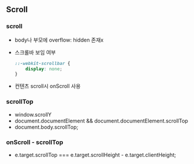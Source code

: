## Scroll

### scroll

- body나 부모에 overflow: hidden 존재x

- 스크롤바 보임 여부

  ```scss
  ::-webkit-scrollbar {
      display: none;
  }
  ```

- 컨텐츠 scroll시 onScroll 사용



### scrollTop

- window.scrollY 
- document.documentElement && document.documentElement.scrollTop
- document.body.scrollTop;



### onScroll - scrollTop

- e.target.scrollTop === e.target.scrollHeight - e.target.clientHeight;

